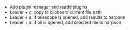 - Add plugin manager and readd plugins
- Leader + c: copy to clipboard current file path
- Leader + a: if telescope is opened, add results to harpoon
- Leader + a: if oil is opened, add selected file to harpoon
